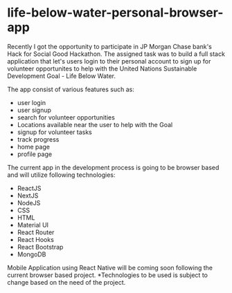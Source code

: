 # life-below-water-personal-browser-app

Recently I got the opportunity to participate in JP Morgan Chase bank's Hack for Social Good Hackathon. The assigned task was to build a full stack application that let's users login to their personal account to sign up for volunteer opportunites to help with the United Nations Sustainable Development Goal - Life Below Water.

The app consist of various features such as: 
- user login
- user signup
- search for volunteer opportunities
- Locations available near the user to help with the Goal
- signup for volunteer tasks
- track progress
- home page
- profile page

The current app in the development process is going to be browser based and will utilize following technologies:
- ReactJS
- NextJS
- NodeJS
- CSS
- HTML
- Material UI
- React Router
- React Hooks
- React Bootstrap
- MongoDB

Mobile Application using React Native will be coming soon following the current browser based project.
*Technologies to be used is subject to change based on the need of the project.
